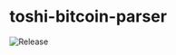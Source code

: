 # toshi-bitcoin-parser

![Release](https://github.com/toshi-qcri/toshi-bitcoin-parser/workflows/Release/badge.svg?branch=master&event=push)
